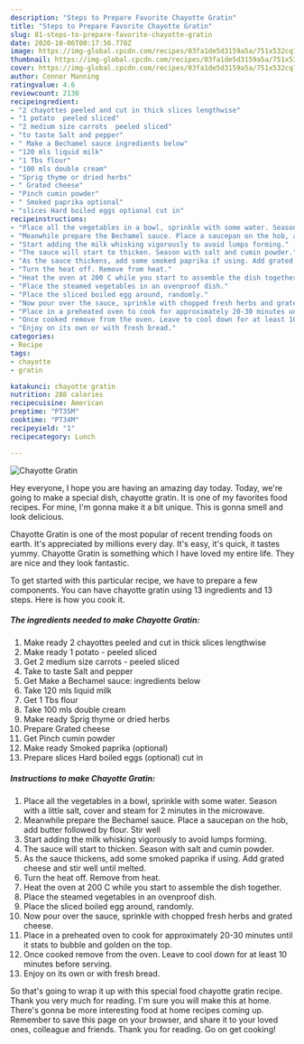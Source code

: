```yaml
---
description: "Steps to Prepare Favorite Chayotte Gratin"
title: "Steps to Prepare Favorite Chayotte Gratin"
slug: 81-steps-to-prepare-favorite-chayotte-gratin
date: 2020-10-06T00:17:56.778Z
image: https://img-global.cpcdn.com/recipes/03fa1de5d3159a5a/751x532cq70/chayotte-gratin-recipe-main-photo.jpg
thumbnail: https://img-global.cpcdn.com/recipes/03fa1de5d3159a5a/751x532cq70/chayotte-gratin-recipe-main-photo.jpg
cover: https://img-global.cpcdn.com/recipes/03fa1de5d3159a5a/751x532cq70/chayotte-gratin-recipe-main-photo.jpg
author: Connor Manning
ratingvalue: 4.6
reviewcount: 2130
recipeingredient:
- "2 chayottes peeled and cut in thick slices lengthwise"
- "1 potato  peeled sliced"
- "2 medium size carrots  peeled sliced"
- "to taste Salt and pepper"
- " Make a Bechamel sauce ingredients below"
- "120 mls liquid milk"
- "1 Tbs flour"
- "100 mls double cream"
- "Sprig thyme or dried herbs"
- " Grated cheese"
- "Pinch cumin powder"
- " Smoked paprika optional"
- "slices Hard boiled eggs optional cut in"
recipeinstructions:
- "Place all the vegetables in a bowl, sprinkle with some water. Season with a little salt, cover and steam for 2 minutes in the microwave."
- "Meanwhile prepare the Bechamel sauce. Place a saucepan on the hob, add butter followed by flour. Stir well"
- "Start adding the milk whisking vigorously to avoid lumps forming."
- "The sauce will start to thicken. Season with salt and cumin powder."
- "As the sauce thickens, add some smoked paprika if using. Add grated cheese and stir well until melted."
- "Turn the heat off. Remove from heat."
- "Heat the oven at 200 C while you start to assemble the dish together."
- "Place the steamed vegetables in an ovenproof dish."
- "Place the sliced boiled egg around, randomly."
- "Now pour over the sauce, sprinkle with chopped fresh herbs and grated cheese."
- "Place in a preheated oven to cook for approximately 20-30 minutes until it stats to bubble and golden on the top."
- "Once cooked remove from the oven. Leave to cool down for at least 10 minutes before serving."
- "Enjoy on its own or with fresh bread."
categories:
- Recipe
tags:
- chayotte
- gratin

katakunci: chayotte gratin 
nutrition: 288 calories
recipecuisine: American
preptime: "PT35M"
cooktime: "PT34M"
recipeyield: "1"
recipecategory: Lunch

---
```



![Chayotte Gratin](https://img-global.cpcdn.com/recipes/03fa1de5d3159a5a/751x532cq70/chayotte-gratin-recipe-main-photo.jpg)

Hey everyone, I hope you are having an amazing day today. Today, we're going to make a special dish, chayotte gratin. It is one of my favorites food recipes. For mine, I'm gonna make it a bit unique. This is gonna smell and look delicious.

Chayotte Gratin is one of the most popular of recent trending foods on earth. It's appreciated by millions every day. It's easy, it's quick, it tastes yummy. Chayotte Gratin is something which I have loved my entire life. They are nice and they look fantastic.




To get started with this particular recipe, we have to prepare a few components. You can have chayotte gratin using 13 ingredients and 13 steps. Here is how you cook it.

<!--inarticleads1-->

##### The ingredients needed to make Chayotte Gratin:

1. Make ready 2 chayottes peeled and cut in thick slices lengthwise
1. Make ready 1 potato - peeled sliced
1. Get 2 medium size carrots - peeled sliced
1. Take to taste Salt and pepper
1. Get  Make a Bechamel sauce: ingredients below
1. Take 120 mls liquid milk
1. Get 1 Tbs flour
1. Take 100 mls double cream
1. Make ready Sprig thyme or dried herbs
1. Prepare  Grated cheese
1. Get Pinch cumin powder
1. Make ready  Smoked paprika (optional)
1. Prepare slices Hard boiled eggs (optional) cut in




<!--inarticleads2-->

##### Instructions to make Chayotte Gratin:

1. Place all the vegetables in a bowl, sprinkle with some water. Season with a little salt, cover and steam for 2 minutes in the microwave.
1. Meanwhile prepare the Bechamel sauce. Place a saucepan on the hob, add butter followed by flour. Stir well
1. Start adding the milk whisking vigorously to avoid lumps forming.
1. The sauce will start to thicken. Season with salt and cumin powder.
1. As the sauce thickens, add some smoked paprika if using. Add grated cheese and stir well until melted.
1. Turn the heat off. Remove from heat.
1. Heat the oven at 200 C while you start to assemble the dish together.
1. Place the steamed vegetables in an ovenproof dish.
1. Place the sliced boiled egg around, randomly.
1. Now pour over the sauce, sprinkle with chopped fresh herbs and grated cheese.
1. Place in a preheated oven to cook for approximately 20-30 minutes until it stats to bubble and golden on the top.
1. Once cooked remove from the oven. Leave to cool down for at least 10 minutes before serving.
1. Enjoy on its own or with fresh bread.




So that's going to wrap it up with this special food chayotte gratin recipe. Thank you very much for reading. I'm sure you will make this at home. There's gonna be more interesting food at home recipes coming up. Remember to save this page on your browser, and share it to your loved ones, colleague and friends. Thank you for reading. Go on get cooking!
